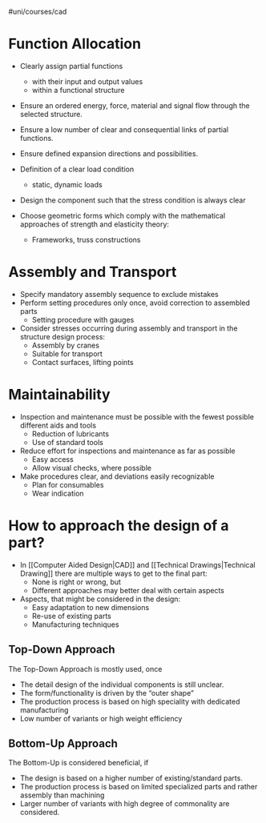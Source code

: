 #uni/courses/cad 

# Function Allocation

- Clearly assign partial functions
	- with their input and output values
	- within a functional structure
- Ensure an ordered energy, force, material and signal flow through the selected structure.
- Ensure a low number of clear and consequential links of partial functions.
- Ensure defined expansion directions and possibilities.

- Definition of a clear load condition
	- static, dynamic loads
- Design the component such that the stress condition is always clear
- Choose geometric forms which comply with the mathematical approaches of strength and elasticity theory:
	- Frameworks, truss constructions

# Assembly and Transport

- Specify mandatory assembly sequence to exclude mistakes
- Perform setting procedures only once, avoid correction to assembled parts
	- Setting procedure with gauges
- Consider stresses occurring during assembly and transport in the structure design process:
	- Assembly by cranes
	- Suitable for transport
	- Contact surfaces, lifting points

# Maintainability

- Inspection and maintenance must be possible with the fewest possible different aids and tools
	- Reduction of lubricants
	- Use of standard tools
- Reduce effort for inspections and maintenance as far as possible
	- Easy access
	- Allow visual checks, where possible
- Make procedures clear, and deviations easily recognizable
	- Plan for consumables
	- Wear indication

# How to approach the design of a part?

- In [[Computer Aided Design|CAD]] and [[Technical Drawings|Technical Drawing]] there are multiple ways to get to the final part:
	- None is right or wrong, but
	- Different approaches may better deal with certain aspects
- Aspects, that might be considered in the design:
	- Easy adaptation to new dimensions
	- Re-use of existing parts
	- Manufacturing techniques

## Top-Down Approach

The Top-Down Approach is mostly used, once
- The detail design of the individual components is still unclear.
- The form/functionality is driven by the “outer shape”
- The production process is based on high speciality with dedicated manufacturing
- Low number of variants or high weight efficiency

## Bottom-Up Approach

The Bottom-Up is considered beneficial, if
- The design is based on a higher number of existing/standard parts.
- The production process is based on limited specialized parts and rather assembly than machining
- Larger number of variants with high degree of commonality are considered.